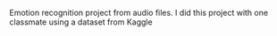 Emotion recognition project from audio files. I did this project with one classmate using a dataset from Kaggle
